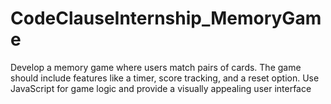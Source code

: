 # CodeClauseInternship_MemoryGame
Develop a memory game where users match pairs of cards. The game should include features like a timer, score tracking, and a reset option. Use JavaScript for game logic and provide a visually appealing user interface
